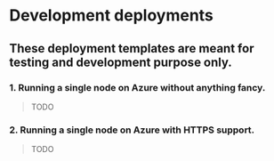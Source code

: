 # Development deployments

## These deployment templates are meant for testing and development purpose only. 

### 1. Running a single node on Azure without anything fancy.

> TODO

### 2. Running a single node on Azure with HTTPS support.

> TODO


